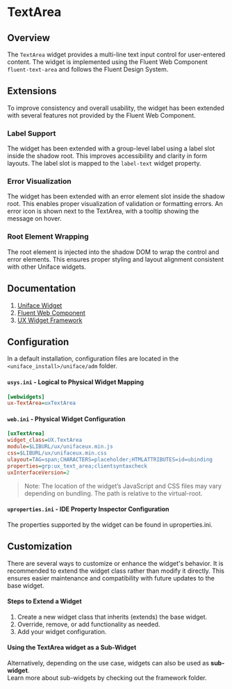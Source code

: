 # TextArea

## Overview

The `TextArea` widget provides a multi-line text input control for user-entered content. The widget is implemented using the Fluent Web Component `fluent-text-area` and follows the Fluent Design System.

## Extensions

To improve consistency and overall usability, the widget has been extended with several features not provided by the Fluent Web Component.

### Label Support

The widget has been extended with a group-level label using a label slot inside the shadow root. This improves accessibility and clarity in form layouts. The label slot is mapped to the `label-text` widget property.

### Error Visualization

The widget has been extended with an error element slot inside the shadow root. This enables proper visualization of validation or formatting errors. An error icon is shown next to the TextArea, with a tooltip showing the message on hover.

### Root Element Wrapping

The root element is injected into the shadow DOM to wrap the control and error elements. This ensures proper styling and layout alignment consistent with other Uniface widgets.

## Documentation

1. [Uniface Widget](https://docs.rocketsoftware.com/bundle/uniface_104/page/dgv1709198940756.html)
2. [Fluent Web Component](https://learn.microsoft.com/en-us/fluent-ui/web-components/)  
3. [UX Widget Framework](../framework/README.md)

## Configuration

In a default installation, configuration files are located in the `<uniface_install>/uniface/adm` folder.

#### `usys.ini` - Logical to Physical Widget Mapping
```ini
[webwidgets]
ux-TextArea=uxTextArea
```

#### `web.ini` - Physical Widget Configuration
```ini
[uxTextArea]
widget_class=UX.TextArea
module=$LIBURL/ux/unifaceux.min.js
css=$LIBURL/ux/unifaceux.min.css
ulayout=TAG=span;CHARACTERS=placeholder;HTMLATTRIBUTES=id=ubinding
properties=grp:ux_text_area;clientsyntaxcheck
uxInterfaceVersion=2
```

> Note: The location of the widget’s JavaScript and CSS files may vary depending on bundling. The path is relative to the virtual-root.

#### `uproperties.ini` - IDE Property Inspector Configuration

The properties supported by the widget can be found in uproperties.ini.

## Customization

There are several ways to customize or enhance the widget's behavior. It is recommended to extend the widget class rather than modify it directly. This ensures easier maintenance and compatibility with future updates to the base widget.

#### Steps to Extend a Widget

1. Create a new widget class that inherits (extends) the base widget.
2. Override, remove, or add functionality as needed.
3. Add your widget configuration.

#### Using the TextArea widget as a Sub-Widget

Alternatively, depending on the use case, widgets can also be used as **sub-widget**.  
Learn more about sub-widgets by checking out the framework folder.
